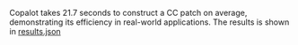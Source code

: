 Copalot takes 21.7 seconds to construct a CC patch on average, demonstrating its efficiency in real-world applications. The results is shown in [results.json](efficiency.json)